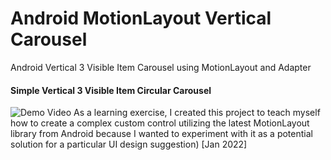 # Android MotionLayout Vertical Carousel
Android Vertical 3 Visible Item Carousel using MotionLayout and Adapter

#### Simple Vertical 3 Visible Item Circular Carousel
![Demo Video](https://drive.google.com/file/d/1WwIw1tVe8ACzXs93JnqBoM95hbD4Wo3F/view?usp=sharing)
As a learning exercise, I created this project to teach myself how to create a complex custom control utilizing the latest MotionLayout library from Android because I wanted to experiment with it as a potential solution for a particular UI design suggestion) [Jan 2022]
